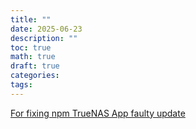 ```yaml
---
title: ""
date: 2025-06-23
description: ""
toc: true
math: true
draft: true
categories: 
tags:
---
```


[For fixing npm TrueNAS App faulty update](https://forums.truenas.com/t/nginx-proxy-manager-2-12-4-multiple-issues-and-unresolved-dns-failure-rollback-required/47186/25)
